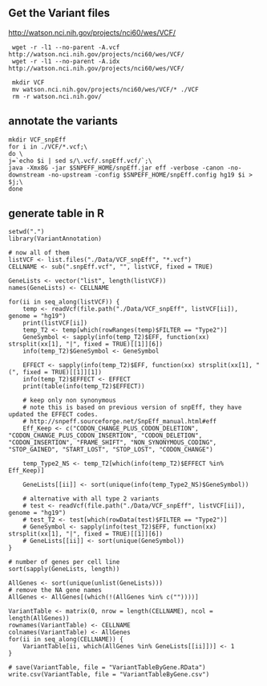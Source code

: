## Get the Variant files

http://watson.nci.nih.gov/projects/nci60/wes/VCF/

	 wget -r -l1 --no-parent -A.vcf http://watson.nci.nih.gov/projects/nci60/wes/VCF/
	 wget -r -l1 --no-parent -A.idx http://watson.nci.nih.gov/projects/nci60/wes/VCF/
	 
	 mkdir VCF
	 mv watson.nci.nih.gov/projects/nci60/wes/VCF/* ./VCF
	 rm -r watson.nci.nih.gov/
	 
## annotate the variants 
	mkdir VCF_snpEff
	for i in ./VCF/*.vcf;\
	do \
	j=`echo $i | sed s/\.vcf/.snpEff.vcf/`;\
	java -Xmx8G -jar $SNPEFF_HOME/snpEff.jar eff -verbose -canon -no-downstream -no-upstream -config $SNPEFF_HOME/snpEff.config hg19 $i > $j;\
	done


## generate table in R

	setwd(".")
	library(VariantAnnotation)

	# now all of them
	listVCF <- list.files("./Data/VCF_snpEff", "*.vcf")
	CELLNAME <- sub(".snpEff.vcf", "", listVCF, fixed = TRUE)

	GeneLists <- vector("list", length(listVCF))
	names(GeneLists) <- CELLNAME

	for(ii in seq_along(listVCF)) {
		temp <- readVcf(file.path("./Data/VCF_snpEff", listVCF[ii]), genome = "hg19")
		print(listVCF[ii])
		temp_T2 <- temp[which(rowRanges(temp)$FILTER == "Type2")]
		GeneSymbol <- sapply(info(temp_T2)$EFF, function(xx) strsplit(xx[1], "|", fixed = TRUE)[[1]][6])
		info(temp_T2)$GeneSymbol <- GeneSymbol

		EFFECT <- sapply(info(temp_T2)$EFF, function(xx) strsplit(xx[1], "(", fixed = TRUE)[[1]][1])
		info(temp_T2)$EFFECT <- EFFECT
		print(table(info(temp_T2)$EFFECT))

		# keep only non synonymous
		# note this is based on previous version of snpEff, they have updated the EFFECT codes.
		# http://snpeff.sourceforge.net/SnpEff_manual.html#eff
		Eff_Keep <- c("CODON_CHANGE_PLUS_CODON_DELETION", "CODON_CHANGE_PLUS_CODON_INSERTION", "CODON_DELETION", "CODON_INSERTION", "FRAME_SHIFT", "NON_SYNONYMOUS_CODING", "STOP_GAINED", "START_LOST", "STOP_LOST", "CODON_CHANGE")

		temp_Type2_NS <- temp_T2[which(info(temp_T2)$EFFECT %in% Eff_Keep)]

		GeneLists[[ii]] <- sort(unique(info(temp_Type2_NS)$GeneSymbol))
		
		# alternative with all type 2 variants
		# test <- readVcf(file.path("./Data/VCF_snpEff", listVCF[ii]), genome = "hg19")
		# test_T2 <- test[which(rowData(test)$FILTER == "Type2")]
		# GeneSymbol <- sapply(info(test_T2)$EFF, function(xx) strsplit(xx[1], "|", fixed = TRUE)[[1]][6])
		# GeneLists[[ii]] <- sort(unique(GeneSymbol))	
	}

	# number of genes per cell line
	sort(sapply(GeneLists, length))

	AllGenes <- sort(unique(unlist(GeneLists)))
	# remove the NA gene names
	AllGenes <- AllGenes[(which(!(AllGenes %in% c(""))))]

	VariantTable <- matrix(0, nrow = length(CELLNAME), ncol = length(AllGenes))
	rownames(VariantTable) <- CELLNAME
	colnames(VariantTable) <- AllGenes
	for(ii in seq_along(CELLNAME)) {
		VariantTable[ii, which(AllGenes %in% GeneLists[[ii]])] <- 1
	}

	# save(VariantTable, file = "VariantTableByGene.RData")
	write.csv(VariantTable, file = "VariantTableByGene.csv")
